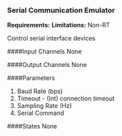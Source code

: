 ### Serial Communication Emulator

**Requirements:** 
**Limitations:** Non-RT  

<!--start-->
Control serial interface devices
<!--end-->

####Input Channels
None  

####Output Channels
None

####Parameters
1. Baud Rate (bps)
2. Timeout - (Int) connection timeout  
3. Sampling Rate (Hz)
4. Serial Command

####States
None  

